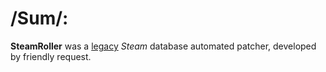 # /Sum/:
__SteamRoller__ was a [legacy](https://www.reddit.com/r/Steam/comments/5iq5ql/how_to_rename_games_in_steam_library/) _Steam_ database automated patcher, developed by friendly request.
